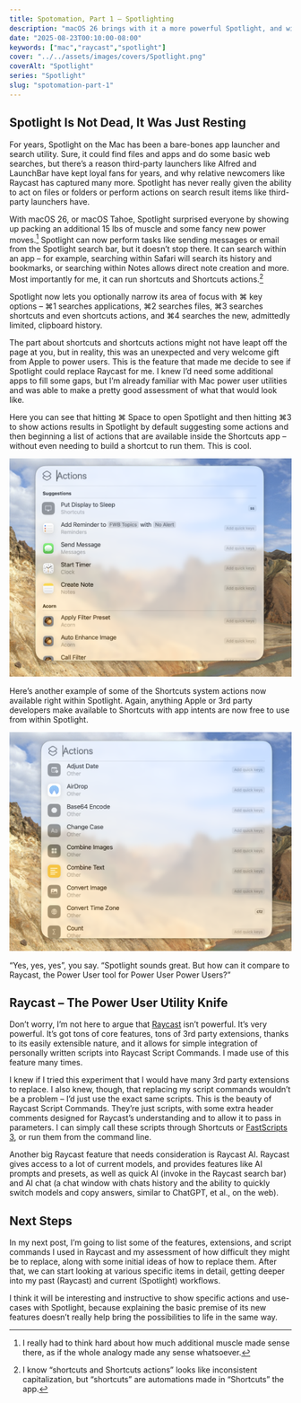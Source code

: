 ```yaml
---
title: Spotomation, Part 1 – Spotlighting
description: "macOS 26 brings with it a more powerful Spotlight, and with it, a challenge – can it replace Raycast?"
date: "2025-08-23T00:10:00-08:00"
keywords: ["mac","raycast","spotlight"]
cover: "../../assets/images/covers/Spotlight.png"
coverAlt: "Spotlight"
series: "Spotlight"
slug: "spotomation-part-1"
---
```

## Spotlight Is Not Dead, It Was Just Resting

For years, Spotlight on the Mac has been a bare-bones app launcher and search utility. Sure, it could find files and apps and do some basic web searches, but there’s a reason third-party launchers like Alfred and LaunchBar have kept loyal fans for years, and why relative newcomers like Raycast has captured many more. Spotlight has never really given the ability to act on files or folders or perform actions on search result items like third-party launchers have.

With macOS 26, or macOS Tahoe, Spotlight surprised everyone by showing up packing an additional 15 lbs of muscle and some fancy new power moves.[^1] Spotlight can now perform tasks like sending messages or email from the Spotlight search bar, but it doesn’t stop there. It can search within an app – for example, searching within Safari will search its history and bookmarks, or searching within Notes allows direct note creation and more. Most importantly for me, it can run shortcuts and Shortcuts actions.[^2]

Spotlight now lets you optionally narrow its area of focus with ⌘ key options – ⌘1 searches applications, ⌘2 searches files, ⌘3 searches shortcuts and even shortcuts actions, and ⌘4 searches the new, admittedly limited, clipboard history.

The part about shortcuts and shortcuts actions might not have leapt off the page at you, but in reality, this was an unexpected and very welcome gift from Apple to power users. This is the feature that made me decide to see if Spotlight could replace Raycast for me. I knew I’d need some additional apps to fill some gaps, but I’m already familiar with Mac power user utilities and was able to make a pretty good assessment of what that would look like.

Here you can see that hitting ⌘ Space to open Spotlight and then hitting ⌘3 to show actions results in Spotlight by default suggesting some actions and then beginning a list of actions that are available inside the Shortcuts app – without even needing to build a shortcut to run them. This is cool.

[![SpotlightActions](../../assets/images/posts/SpotlightActions-74cbcd55-5023-40d7-a26c-b17d33a4d995.png)](/images/posts/SpotlightActions-74cbcd55-5023-40d7-a26c-b17d33a4d995.jpg)

Here’s another example of some of the Shortcuts system actions now available right within Spotlight. Again, anything Apple or 3rd party developers make available to Shortcuts with app intents are now free to use from within Spotlight.

[![SpotlightActionsMore](../../assets/images/posts/SpotlightActionsMore-74cbcd55-5023-40d7-a26c-b17d33a4d995.png)](/images/posts/SpotlightActionsMore-74cbcd55-5023-40d7-a26c-b17d33a4d995.jpg)

“Yes, yes, yes”, you say. “Spotlight sounds great. But how can it compare to Raycast, the Power User tool for Power User Power Users?”

## Raycast – The Power User Utility Knife

Don’t worry, I’m not here to argue that [Raycast](https://www.raycast.com/) isn’t powerful. It’s very powerful. It’s got tons of core features, tons of 3rd party extensions, thanks to its easily extensible nature, and it allows for simple integration of personally written scripts into Raycast Script Commands. I made use of this feature many times.

I knew if I tried this experiment that I would have many 3rd party extensions to replace. I also knew, though, that replacing my script commands wouldn’t be a problem – I’d just use the exact same scripts. This is the beauty of Raycast Script Commands. They’re just scripts, with some extra header comments designed for Raycast’s understanding and to allow it to pass in parameters. I can simply call these scripts through Shortcuts or [FastScripts 3](https://redsweater.com/fastscripts/), or run them from the command line.

Another big Raycast feature that needs consideration is Raycast AI. Raycast gives access to a lot of current models, and provides features like AI prompts and presets, as well as quick AI (invoke in the Raycast search bar) and AI chat (a chat window with chats history and the ability to quickly switch models and copy answers, similar to ChatGPT, et al., on the web).

## Next Steps

In my next post, I’m going to list some of the features, extensions, and script commands I used in Raycast and my assessment of how difficult they might be to replace, along with some initial ideas of how to replace them. After that, we can start looking at various specific items in detail, getting deeper into my past (Raycast) and current (Spotlight) workflows.

I think it will be interesting and instructive to show specific actions and use-cases with Spotlight, because explaining the basic premise of its new features doesn’t really help bring the possibilities to life in the same way.

[^1]: I really had to think hard about how much additional muscle made sense there, as if the whole analogy made any sense whatsoever.  
[^2]: I know “shortcuts and Shortcuts actions” looks like inconsistent capitalization, but “shortcuts” are automations made in “Shortcuts” the app.
